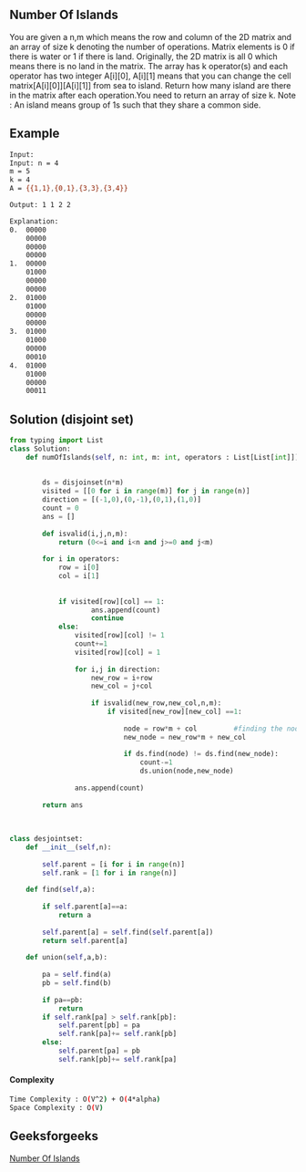 ## Number Of Islands
You are given a n,m which means the row and column of the 2D matrix and an array of  size k denoting the number of operations. Matrix elements is 0 if there is water or 1 if there is land. Originally, the 2D matrix is all 0 which means there is no land in the matrix. The array has k operator(s) and each operator has two integer A[i][0], A[i][1] means that you can change the cell matrix[A[i][0]][A[i][1]] from sea to island. Return how many island are there in the matrix after each operation.You need to return an array of size k.
Note : An island means group of 1s such that they share a common side.
## Example 

```bash
Input: 
Input: n = 4
m = 5
k = 4
A = {{1,1},{0,1},{3,3},{3,4}}

Output: 1 1 2 2

Explanation:
0.  00000
    00000
    00000
    00000
1.  00000
    01000
    00000
    00000
2.  01000
    01000
    00000
    00000
3.  01000
    01000
    00000
    00010
4.  01000
    01000
    00000
    00011

```



## Solution (disjoint set)
```python
from typing import List
class Solution:
    def numOfIslands(self, n: int, m: int, operators : List[List[int]]) -> List[int]:
        
        
        ds = disjoinset(n*m)
        visited = [[0 for i in range(m)] for j in range(n)]
        direction = [(-1,0),(0,-1),(0,1),(1,0)]
        count = 0
        ans = []
        
        def isvalid(i,j,n,m):
            return (0<=i and i<n and j>=0 and j<m)
        
        for i in operators:
            row = i[0]
            col = i[1]
            
            
            if visited[row][col] == 1:
                    ans.append(count)
                    continue
            else:
                visited[row][col] != 1
                count+=1
                visited[row][col] = 1
                
                for i,j in direction:
                    new_row = i+row
                    new_col = j+col
                    
                    if isvalid(new_row,new_col,n,m):
                        if visited[new_row][new_col] ==1:
                            
                            node = row*m + col         #finding the node position
                            new_node = new_row*m + new_col 
                       
                            if ds.find(node) != ds.find(new_node):
                                count-=1
                                ds.union(node,new_node)
                                
                ans.append(count)
            
        return ans
            
        
                    
class desjointset:
    def __init__(self,n):
        
        self.parent = [i for i in range(n)]
        self.rank = [1 for i in range(n)]
        
    def find(self,a):
        
        if self.parent[a]==a:
            return a
            
        self.parent[a] = self.find(self.parent[a])
        return self.parent[a]
        
    def union(self,a,b):
        
        pa = self.find(a)
        pb = self.find(b)
        
        if pa==pb:
            return 
        if self.rank[pa] > self.rank[pb]:
            self.parent[pb] = pa
            self.rank[pa]+= self.rank[pb]
        else:
            self.parent[pa] = pb
            self.rank[pb]+= self.rank[pa]
```
#### Complexity
```bash
Time Complexity : O(V^2) + O(4*alpha)
Space Complexity : O(V)
```
## Geeksforgeeks
[Number Of Islands](https://practice.geeksforgeeks.org/problems/find-the-number-of-islands/1)
